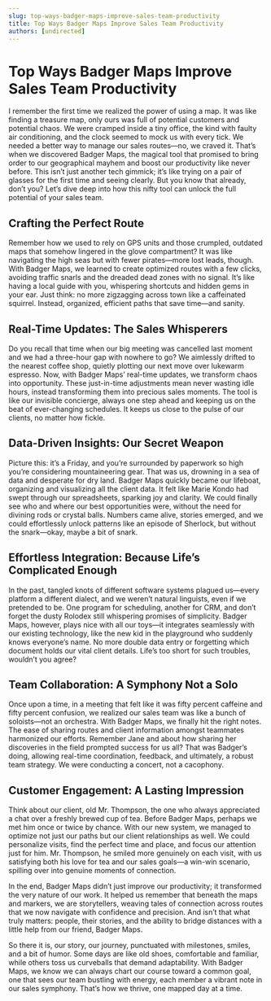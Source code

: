 ```yaml
---
slug: top-ways-badger-maps-improve-sales-team-productivity
title: Top Ways Badger Maps Improve Sales Team Productivity
authors: [undirected]
---
```



# Top Ways Badger Maps Improve Sales Team Productivity

I remember the first time we realized the power of using a map. It was like finding a treasure map, only ours was full of potential customers and potential chaos. We were cramped inside a tiny office, the kind with faulty air conditioning, and the clock seemed to mock us with every tick. We needed a better way to manage our sales routes—no, we craved it. That’s when we discovered Badger Maps, the magical tool that promised to bring order to our geographical mayhem and boost our productivity like never before. This isn’t just another tech gimmick; it’s like trying on a pair of glasses for the first time and seeing clearly. But you know that already, don’t you? Let’s dive deep into how this nifty tool can unlock the full potential of your sales team.

## Crafting the Perfect Route

Remember how we used to rely on GPS units and those crumpled, outdated maps that somehow lingered in the glove compartment? It was like navigating the high seas but with fewer pirates—more lost leads, though. With Badger Maps, we learned to create optimized routes with a few clicks, avoiding traffic snarls and the dreaded dead zones with no signal. It’s like having a local guide with you, whispering shortcuts and hidden gems in your ear. Just think: no more zigzagging across town like a caffeinated squirrel. Instead, organized, efficient paths that save time—and sanity.

## Real-Time Updates: The Sales Whisperers

Do you recall that time when our big meeting was cancelled last moment and we had a three-hour gap with nowhere to go? We aimlessly drifted to the nearest coffee shop, quietly plotting our next move over lukewarm espresso. Now, with Badger Maps’ real-time updates, we transform chaos into opportunity. These just-in-time adjustments mean never wasting idle hours, instead transforming them into precious sales moments. The tool is like our invisible concierge, always one step ahead and keeping us on the beat of ever-changing schedules. It keeps us close to the pulse of our clients, no matter how fickle.

## Data-Driven Insights: Our Secret Weapon

Picture this: it’s a Friday, and you’re surrounded by paperwork so high you’re considering mountaineering gear. That was us, drowning in a sea of data and desperate for dry land. Badger Maps quickly became our lifeboat, organizing and visualizing all the client data. It felt like Marie Kondo had swept through our spreadsheets, sparking joy and clarity. We could finally see who and where our best opportunities were, without the need for divining rods or crystal balls. Numbers came alive, stories emerged, and we could effortlessly unlock patterns like an episode of Sherlock, but without the snark—okay, maybe a bit of snark.

## Effortless Integration: Because Life’s Complicated Enough

In the past, tangled knots of different software systems plagued us—every platform a different dialect, and we weren’t natural linguists, even if we pretended to be. One program for scheduling, another for CRM, and don’t forget the dusty Rolodex still whispering promises of simplicity. Badger Maps, however, plays nice with all our toys—it integrates seamlessly with our existing technology, like the new kid in the playground who suddenly knows everyone’s name. No more double data entry or forgetting which document holds our vital client details. Life’s too short for such troubles, wouldn’t you agree?

## Team Collaboration: A Symphony Not a Solo

Once upon a time, in a meeting that felt like it was fifty percent caffeine and fifty percent confusion, we realized our sales team was like a bunch of soloists—not an orchestra. With Badger Maps, we finally hit the right notes. The ease of sharing routes and client information amongst teammates harmonized our efforts. Remember Jane and about how sharing her discoveries in the field prompted success for us all? That was Badger’s doing, allowing real-time coordination, feedback, and ultimately, a robust team strategy. We were conducting a concert, not a cacophony.

## Customer Engagement: A Lasting Impression

Think about our client, old Mr. Thompson, the one who always appreciated a chat over a freshly brewed cup of tea. Before Badger Maps, perhaps we met him once or twice by chance. With our new system, we managed to optimize not just our paths but our client relationships as well. We could personalize visits, find the perfect time and place, and focus our attention just for him. Mr. Thompson, he smiled more genuinely on each visit, with us satisfying both his love for tea and our sales goals—a win-win scenario, spilling over into genuine moments of connection.

In the end, Badger Maps didn’t just improve our productivity; it transformed the very nature of our work. It helped us remember that beneath the maps and markers, we are storytellers, weaving tales of connection across routes that we now navigate with confidence and precision. And isn’t that what truly matters: people, their stories, and the ability to bridge distances with a little help from our friend, Badger Maps.

So there it is, our story, our journey, punctuated with milestones, smiles, and a bit of humor. Some days are like old shoes, comfortable and familiar, while others toss us curveballs that demand adaptability. With Badger Maps, we know we can always chart our course toward a common goal, one that sees our team bustling with energy, each member a vibrant note in our sales symphony. That’s how we thrive, one mapped day at a time.
```
